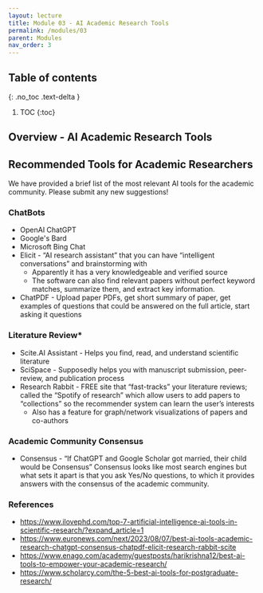 ```yaml
---
layout: lecture
title: Module 03 - AI Academic Research Tools
permalink: /modules/03
parent: Modules
nav_order: 3
---
```


## Table of contents
{: .no_toc .text-delta }

1. TOC
{:toc}

## Overview - AI Academic Research Tools

## Recommended Tools for Academic Researchers
We have provided a brief list of the most relevant AI tools for the academic community. Please submit any new suggestions!

### ChatBots
* OpenAI ChatGPT
* Google's Bard
* Microsoft Bing Chat
* Elicit - “AI research assistant” that you can have “intelligent conversations” and brainstorming with
    * Apparently it has a very knowledgeable and verified source
    * The software can also find relevant papers without perfect keyword matches, summarize them, and extract key information.
* ChatPDF - Upload paper PDFs, get short summary of paper, get examples of questions that could be answered on the full article, start asking it questions

### Literature Review*
* Scite.AI Assistant - Helps you find, read, and understand scientific literature
* SciSpace - Supposedly helps you with manuscript submission, peer-review, and publication process
* Research Rabbit - FREE site that “fast-tracks” your literature reviews; called the “Spotify of research” which allow users to add papers to “collections” so the recommender system can learn the user’s interests 
    * Also has a feature for graph/network visualizations of papers and co-authors

### Academic Community Consensus
* Consensus - “If ChatGPT and Google Scholar got married, their child would be Consensus”
Consensus looks like most search engines but what sets it apart is that you ask Yes/No questions, to which it provides answers with the consensus of the academic community.


### References
* https://www.ilovephd.com/top-7-artificial-intelligence-ai-tools-in-scientific-research/?expand_article=1 
* https://www.euronews.com/next/2023/08/07/best-ai-tools-academic-research-chatgpt-consensus-chatpdf-elicit-research-rabbit-scite
* https://www.enago.com/academy/guestposts/harikrishna12/best-ai-tools-to-empower-your-academic-research/
* https://www.scholarcy.com/the-5-best-ai-tools-for-postgraduate-research/  